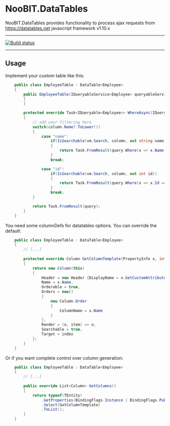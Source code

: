 # NooBIT.DataTables

NooBIT.DataTables provides functionality to process ajax requests from https://datatables.net javascript framework v1.10.x

---


[![Build status](https://ci.appveyor.com/api/projects/status/lelhr75harlrqt75/branch/master?svg=true)](https://ci.appveyor.com/project/cmxl/ffmpeg-net/branch/master)


---

## Usage

Implement your custom table like this:

```csharp
    public class EmployeeTable : DataTable<Employee>
    {
        public EmployeeTable(IQueryableService<Employee> queryableService) : base(queryableService)
        {
        }

        protected override Task<IQueryable<Employee>> WhereAsync(IQueryable<Employee> query, AjaxProcessingViewModel vm, AjaxColumn column, CancellationToken token)
        {
            // add your filtering here
            switch(column.Name?.ToLower())
            {
                case "name":
                    if(IsSearchable(vm.Search, column, out string name))
                    {
                        return Task.FromResult(query.Where(x => x.Name.Contains(name)));
                    }
                    break;

                case "id":
                    if(IsSearchable(vm.Search, column, out int id))
                    {
                        return Task.FromResult(query.Where(x => x.Id == id);
                    }
                    break;
            }

            return Task.FromResult(query);
        }
    }
```

You need some columnDefs for datatables options.
You can override the default:

```csharp
    public class EmployeeTable : DataTable<Employee>
    {
        // [...]
        
        protected override Column GetColumnTemplate(PropertyInfo x, int index)
        {
            return new Column(this)
            {
                Header = new Header {DisplayName = x.GetCustomAttribute<DisplayNameAttribute>()?.DisplayName ?? x.Name},
                Name = x.Name,
                Orderable = true,
                Orders = new[]
                {
                    new Column.Order
                    {
                        ColumnName = x.Name
                    }
                },
                Render = (o, item) => o,
                Searchable = true,
                Target = index
            };
        }
    }
```

Or if you want complete control over column generation:

```csharp
    public class EmployeeTable : DataTable<Employee>
    {
        // [...]
        
        public override List<Column> GetColumns()
        {
            return typeof(TEntity)
                .GetProperties(BindingFlags.Instance | BindingFlags.Public)
                .Select(GetColumnTemplate)
                .ToList();
        }
    }
```
